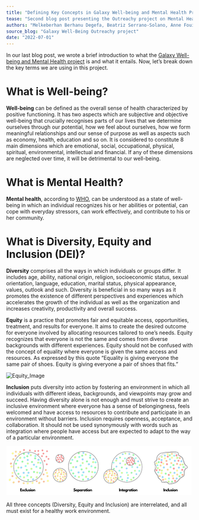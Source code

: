 ```yaml
---
title: "Defining Key Concepts in Galaxy Well-being and Mental Health Project"
tease: "Second blog post presenting the Outreachy project on Mental Health"
authors: "Melkeberhan Berhanu Degefa, Beatriz Serrano-Solano, Anne Fouilloux"
source_blog: "Galaxy Well-Being Outreachy project"
date: "2022-07-01"
---
```


In our last blog post, we wrote a brief introduction to what the [Galaxy Well-being and Mental Health project](https://galaxyproject.org/blog/2022-06-29-galaxy-wellbeing-project/) is and what it entails. Now, let’s break down the key terms we are using in this project.

# What is Well-being?

**Well-being** can be defined as the overall sense of health characterized by positive functioning. It has two aspects which are subjective and objective well-being that crucially recognises parts of our lives that we determine ourselves through our potential, how we feel about ourselves, how we form meaningful relationships and our sense of purpose as well as aspects such as economy, health, education and so on. It is considered to constitute 8 main dimensions which are emotional, social, occupational, physical, spiritual, environmental, intellectual and financial. If any of these dimensions are neglected over time, it will be detrimental to our well-being.

# What is Mental Health?

**Mental health**, according to [WHO](https://www.who.int/), can be understood as a state of well-being in which an individual recognizes his or her abilities or potential, can cope with everyday stressors, can work effectively, and contribute to his or her community. 

# What is Diversity, Equity and Inclusion (DEI)?

**Diversity** comprises all the ways in which individuals or groups differ. It includes age, ability, national origin, religion, socioeconomic status, sexual orientation, language, education, marital status, physical appearance, values, outlook and such. Diversity is beneficial in so many ways as it promotes the existence of different perspectives and experiences which accelerates the growth of the individual as well as the organization and increases creativity, productivity and overall success.

**Equity** is a practice that promotes fair and equitable access, opportunities, treatment, and results for everyone. It aims to create the desired outcome for everyone involved by allocating resources tailored to one’s needs. Equity recognizes that everyone is not the same and comes from diverse backgrounds with different experiences. Equity should not be confused with the concept of equality where everyone is given the same access and resources. As expressed by this quote “Equality is giving everyone the same pair of shoes. Equity is giving everyone a pair of shoes that fits.”

![Equity_Image](content/blog/2022-07-01-Galaxy-Wellbeing-Blog-2/Equity_Image.png)

**Inclusion** puts diversity into action by fostering an environment in which all individuals with different ideas, backgrounds, and viewpoints may grow and succeed. Having diversity alone is not enough and must strive to create an inclusive environment where everyone has a sense of belongingness, feels welcomed and have access to resources to contribute and participate in an environment without barriers. Inclusion requires openness, acceptance, and collaboration. It should not be used synonymously with words such as integration where people have access but are expected to adapt to the way of a particular environment.

![Inclusion_Image](content/blog/2022-07-01-Galaxy-Wellbeing-Blog-2/Inclusion_Image.png)

All three concepts (Diversity, Equity and Inclusion) are interrelated, and all must exist for a healthy work environment. 
